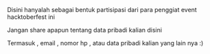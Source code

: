 Disini hanyalah sebagai bentuk partisipasi dari para penggiat 
event hacktoberfest ini 

Jangan share apapun tentang data pribadi kalian disini

Termasuk , email , nomor hp , atau data pribadi kalian yang lain nya :)


